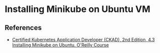 # Installing Minikube on Ubuntu VM

## References

- [Certified Kubernetes Application Developer (CKAD), 2nd Edition, 4.3 Installing Minikube on Ubuntu. O'Reilly Course](https://learning.oreilly.com/videos/certified-kubernetes-application/9780137841509/9780137841509-CKAD_01_04_03/)

